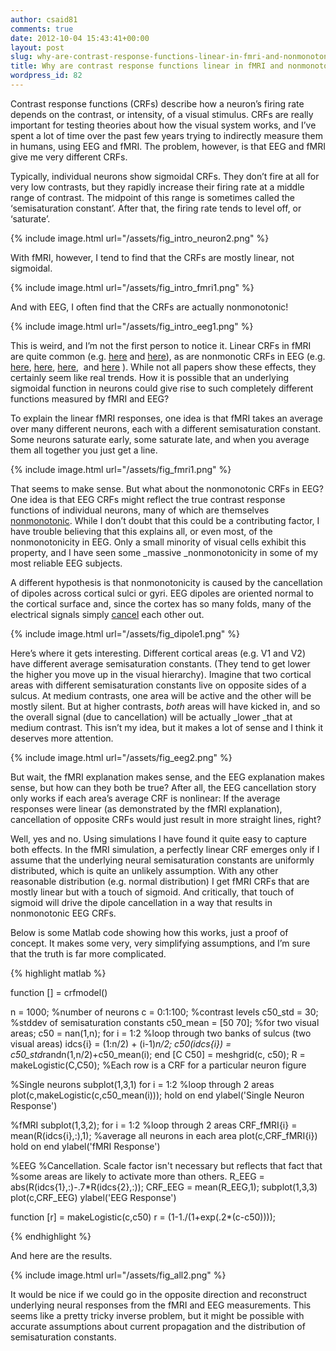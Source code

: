 ```yaml
---
author: csaid81
comments: true
date: 2012-10-04 15:43:41+00:00
layout: post
slug: why-are-contrast-response-functions-linear-in-fmri-and-nonmonotonic-in-eeg
title: Why are contrast response functions linear in fMRI and nonmonotonic in EEG?
wordpress_id: 82
---
```


Contrast response functions (CRFs) describe how a neuron’s firing rate depends on the contrast, or intensity, of a visual stimulus. CRFs are really important for testing theories about how the visual system works, and I’ve spent a lot of time over the past few years trying to indirectly measure them in humans, using EEG and fMRI. The problem, however, is that EEG and fMRI give me very different CRFs.

Typically, individual neurons show sigmoidal CRFs. They don’t fire at all for very low contrasts, but they rapidly increase their firing rate at a middle range of contrast. The midpoint of this range is sometimes called the ‘semisaturation constant’. After that, the firing rate tends to level off, or ‘saturate’.


{% include image.html url="/assets/fig_intro_neuron2.png" %}

With fMRI, however, I tend to find that the CRFs are mostly linear, not sigmoidal.

{% include image.html url="/assets/fig_intro_fmri1.png" %}


And with EEG, I often find that the CRFs are actually nonmonotonic!

{% include image.html url="/assets/fig_intro_eeg1.png" %}

This is weird, and I’m not the first person to notice it. Linear CRFs in fMRI are quite common (e.g. [here](http://www.ncbi.nlm.nih.gov/pubmed/9535979) and [here](http://www.ncbi.nlm.nih.gov/pubmed/22153378)), as are nonmonotic CRFs in EEG (e.g. [here](http://www.nature.com/nature/journal/v321/n6067/abs/321235a0.html), [here](http://www.jneurosci.org/content/21/12/4530.short), [here](http://www.ncbi.nlm.nih.gov/pmc/articles/PMC1192067/),  and [here](http://www.jneurosci.org/content/32/8/2783.short) ). While not all papers show these effects, they certainly seem like real trends. How it is possible that an underlying sigmoidal function in neurons could give rise to such completely different functions measured by fMRI and EEG?

To explain the linear fMRI responses, one idea is that fMRI takes an average over many different neurons, each with a different semisaturation constant. Some neurons saturate early, some saturate late, and when you average them all together you just get a line.

{% include image.html url="/assets/fig_fmri1.png" %}


That seems to make sense. But what about the nonmonotonic CRFs in EEG? One idea is that EEG CRFs might reflect the true contrast response functions of individual neurons, many of which are themselves [nonmonotonic](http://ww.w.journalofvision.org/content/7/6/13.short). While I don’t doubt that this could be a contributing factor, I have trouble believing that this explains all, or even most, of the nonmonotonicity in EEG. Only a small minority of visual cells exhibit this property, and I have seen some _massive _nonmonotonicity in some of my most reliable EEG subjects.

A different hypothesis is that nonmonotonicity is caused by the cancellation of dipoles across cortical sulci or gyri. EEG dipoles are oriented normal to the cortical surface and, since the cortex has so many folds, many of the electrical signals simply [cancel](http://www.ncbi.nlm.nih.gov/pubmed/19639553) each other out.

{% include image.html url="/assets/fig_dipole1.png" %}

Here’s where it gets interesting. Different cortical areas (e.g. V1 and V2) have different average semisaturation constants. (They tend to get lower the higher you move up in the visual hierarchy). Imagine that two cortical areas with different semisaturation constants live on opposite sides of a sulcus. At medium contrasts, one area will be active and the other will be mostly silent. But at higher contrasts, _both_ areas will have kicked in, and so the overall signal (due to cancellation) will be actually _lower _that at medium contrast. This isn’t my idea, but it makes a lot of sense and I think it deserves more attention.

{% include image.html url="/assets/fig_eeg2.png" %}

But wait, the fMRI explanation makes sense, and the EEG explanation makes sense, but how can they both be true? After all, the EEG cancellation story only works if each area’s average CRF is nonlinear: If the average responses were linear (as demonstrated by the fMRI explanation), cancellation of opposite CRFs would just result in more straight lines, right?

Well, yes and no. Using simulations I have found it quite easy to capture both effects. In the fMRI simulation, a perfectly linear CRF emerges only if I assume that the underlying neural semisaturation constants are uniformly distributed, which is quite an unlikely assumption. With any other reasonable distribution (e.g. normal distribution) I get fMRI CRFs that are mostly linear but with a touch of sigmoid. And critically, that touch of sigmoid will drive the dipole cancellation in a way that results in nonmonotonic EEG CRFs.

Below is some Matlab code showing how this works, just a proof of concept. It makes some very, very simplifying assumptions, and I’m sure that the truth is far more complicated.

{% highlight matlab %}

function [] = crfmodel()

n = 1000; %number of neurons
c = 0:1:100; %contrast levels
c50_std = 30; %stddev of semisaturation constants
c50_mean = [50 70]; %for two visual areas;
c50 = nan(1,n);
for i = 1:2 %loop through two banks of sulcus (two visual areas)
  idcs{i} = (1:n/2) + (i-1)*n/2;
  c50(idcs{i}) = c50_std*randn(1,n/2)+c50_mean(i);
end
[C C50] = meshgrid(c, c50);
R = makeLogistic(C,C50); %Each row is a CRF for a particular neuron
figure

%Single neurons
subplot(1,3,1)
for i = 1:2 %loop through 2 areas
   plot(c,makeLogistic(c,c50_mean(i)));
   hold on
end
ylabel('Single Neuron Response')

%fMRI
subplot(1,3,2);
for i = 1:2 %loop through 2 areas
  CRF_fMRI{i} = mean(R(idcs{i},:),1); %average all neurons in each area
  plot(c,CRF_fMRI{i})
  hold on
end
ylabel('fMRI Response')

%EEG
%Cancellation. Scale factor isn't necessary but reflects that fact that
%some areas are likely to activate more than others.
R_EEG = abs(R(idcs{1},:)-.7*R(idcs{2},:));
CRF_EEG = mean(R_EEG,1);
subplot(1,3,3)
plot(c,CRF_EEG)
ylabel('EEG Response')

function [r] = makeLogistic(c,c50)
r = (1-1./(1+exp(.2*(c-c50))));

{% endhighlight %}


And here are the results.

{% include image.html url="/assets/fig_all2.png" %}

It would be nice if we could go in the opposite direction and reconstruct underlying neural responses from the fMRI and EEG measurements. This seems like a pretty tricky inverse problem, but it might be possible with accurate assumptions about current propagation and the distribution of semisaturation constants.
